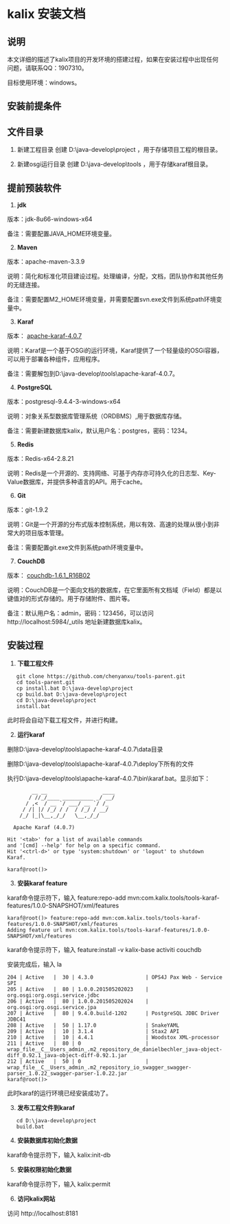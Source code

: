 # kalix 安装文档

## 说明

本文详细的描述了kalix项目的开发环境的搭建过程，如果在安装过程中出现任何问题，请联系QQ：1907310。

目标使用环境：windows。

## 安装前提条件

## 文件目录

1. 新建工程目录
创建 D:\java-develop\project ，用于存储项目工程的根目录。

2. 新建osgi运行目录
创建 D:\java-develop\tools ，用于存储karaf根目录。

## 提前预装软件

1. **jdk**

  版本：jdk-8u66-windows-x64
  
  备注：需要配置JAVA_HOME环境变量。
  
2. **Maven**

  版本：apache-maven-3.3.9
  
  说明：简化和标准化项目建设过程。处理编译，分配，文档，团队协作和其他任务的无缝连接。
  
  备注：需要配置M2_HOME环境变量，并需要配置svn.exe文件到系统path环境变量中。
  
3. **Karaf**

  版本： [apache-karaf-4.0.7](http://karaf.apache.org)
  
  说明：Karaf是一个基于OSGi的运行环境，Karaf提供了一个轻量级的OSGi容器，可以用于部署各种组件，应用程序。
  
  备注：需要解包到D:\java-develop\tools\apache-karaf-4.0.7。
  
4. **PostgreSQL**

  版本：postgresql-9.4.4-3-windows-x64
  
  说明：对象关系型数据库管理系统（ORDBMS）,用于数据库存储。
  
  备注：需要新建数据库kalix，默认用户名：postgres，密码：1234。
  
5. **Redis**

  版本：Redis-x64-2.8.21
  
  说明：Redis是一个开源的、支持网络、可基于内存亦可持久化的日志型、Key-Value数据库，并提供多种语言的API。用于cache。
  
6. **Git**

  版本：git-1.9.2
  
  说明：Git是一个开源的分布式版本控制系统，用以有效、高速的处理从很小到非常大的项目版本管理。
  
  备注：需要配置git.exe文件到系统path环境变量中。
  
7. **CouchDB**

  版本： [couchdb-1.6.1_R16B02](http://couchdb.apache.org)
  
  说明：CouchDB是一个面向文档的数据库，在它里面所有文档域（Field）都是以键值对的形式存储的。用于存储附件、图片等。
  
  备注：默认用户名：admin，密码：123456，可以访问 http://localhost:5984/_utils 地址新建数据库kalix。

## 安装过程

1. **下载工程文件**

```
   git clone https://github.com/chenyanxu/tools-parent.git
   cd tools-parent.git
   cp install.bat D:\java-develop\project
   cp build.bat D:\java-develop\project
   cd D:\java-develop\project
   install.bat
```

  此时将会自动下载工程文件，并进行构建。

2. **运行karaf**

  删除D:\java-develop\tools\apache-karaf-4.0.7\data目录

  删除D:\java-develop\tools\apache-karaf-4.0.7\deploy下所有的文件

  执行D:\java-develop\tools\apache-karaf-4.0.7\bin\karaf.bat。显示如下：

```
        __ __                  ____      
       / //_/____ __________ _/ __/      
      / ,<  / __ `/ ___/ __ `/ /_        
     / /| |/ /_/ / /  / /_/ / __/        
    /_/ |_|\__,_/_/   \__,_/_/         

  Apache Karaf (4.0.7)

Hit '<tab>' for a list of available commands
and '[cmd] --help' for help on a specific command.
Hit '<ctrl-d>' or type 'system:shutdown' or 'logout' to shutdown Karaf.

karaf@root()>
```

3. **安装karaf feature**

  karaf命令提示符下，输入 feature:repo-add mvn:com.kalix.tools/tools-karaf-features/1.0.0-SNAPSHOT/xml/features

```
karaf@root()> feature:repo-add mvn:com.kalix.tools/tools-karaf-features/1.0.0-SNAPSHOT/xml/features
Adding feature url mvn:com.kalix.tools/tools-karaf-features/1.0.0-SNAPSHOT/xml/features
```

  karaf命令提示符下，输入 feature:install -v kalix-base activiti couchdb 

  安装完成后，输入 la

```
204 | Active   |  30 | 4.3.0                 | OPS4J Pax Web - Service SPI
205 | Active   |  80 | 1.0.0.201505202023    | org.osgi:org.osgi.service.jdbc
206 | Active   |  80 | 1.0.0.201505202024    | org.osgi:org.osgi.service.jpa
207 | Active   |  80 | 9.4.0.build-1202      | PostgreSQL JDBC Driver JDBC41
208 | Active   |  50 | 1.17.0                | SnakeYAML
209 | Active   |  10 | 3.1.4                 | Stax2 API
210 | Active   |  10 | 4.4.1                 | Woodstox XML-processor
211 | Active   |  80 | 0                     | wrap_file__C__Users_admin_.m2_repository_de_danielbechler_java-object-diff_0.92.1_java-object-diff-0.92.1.jar
212 | Active   |  50 | 0                     | wrap_file__C__Users_admin_.m2_repository_io_swagger_swagger-parser_1.0.22_swagger-parser-1.0.22.jar
karaf@root()>
```

  此时karaf的运行环境已经安装成功了。

3. **发布工程文件到karaf**

```
   cd D:\java-develop\project
   build.bat
```

4. **安装数据库初始化数据**

  karaf命令提示符下，输入 kalix:init-db

5. **安装权限初始化数据**

  karaf命令提示符下，输入 kalix:permit

6. **访问kalix网站**

  访问 http://localhost:8181 